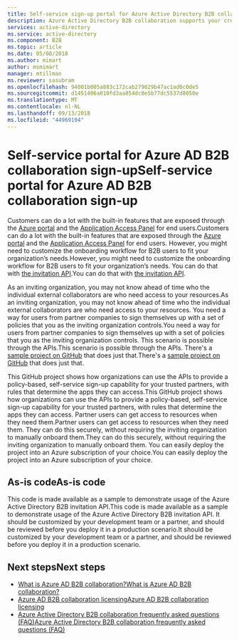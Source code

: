 ```yaml
---
title: Self-service sign-up portal for Azure Active Directory B2B collaboration | Microsoft Docs
description: Azure Active Directory B2B collaboration supports your cross-company relationships by enabling business partners to selectively access your corporate applications
services: active-directory
ms.service: active-directory
ms.component: B2B
ms.topic: article
ms.date: 05/08/2018
ms.author: mimart
author: msmimart
manager: mtillman
ms.reviewer: sasubram
ms.openlocfilehash: 94001b005a883c172cab279029b47ac1ad0c0de5
ms.sourcegitcommit: d1451406a010fd3aa854dc8e5b77dc5537d8050e
ms.translationtype: MT
ms.contentlocale: nl-NL
ms.lasthandoff: 09/13/2018
ms.locfileid: "44969194"
---
```

# <a name="self-service-portal-for-azure-ad-b2b-collaboration-sign-up"></a><span data-ttu-id="65e59-103">Self-service portal for Azure AD B2B collaboration sign-up</span><span class="sxs-lookup"><span data-stu-id="65e59-103">Self-service portal for Azure AD B2B collaboration sign-up</span></span>

<span data-ttu-id="65e59-104">Customers can do a lot with the built-in features that are exposed through the [Azure portal](https://portal.azure.com) and the [Application Access Panel](https://myapps.microsoft.com) for end users.</span><span class="sxs-lookup"><span data-stu-id="65e59-104">Customers can do a lot with the built-in features that are exposed through the [Azure portal](https://portal.azure.com) and the [Application Access Panel](https://myapps.microsoft.com) for end users.</span></span> <span data-ttu-id="65e59-105">However, you might need to customize the onboarding workflow for B2B users to fit your organization’s needs.</span><span class="sxs-lookup"><span data-stu-id="65e59-105">However, you might need to customize the onboarding workflow for B2B users to fit your organization’s needs.</span></span> <span data-ttu-id="65e59-106">You can do that with [the invitation API](https://developer.microsoft.com/graph/docs/api-reference/v1.0/resources/invitation).</span><span class="sxs-lookup"><span data-stu-id="65e59-106">You can do that with [the invitation API](https://developer.microsoft.com/graph/docs/api-reference/v1.0/resources/invitation).</span></span>

<span data-ttu-id="65e59-107">As an inviting organization, you may not know ahead of time who the individual external collaborators are who need access to your resources.</span><span class="sxs-lookup"><span data-stu-id="65e59-107">As an inviting organization, you may not know ahead of time who the individual external collaborators are who need access to your resources.</span></span> <span data-ttu-id="65e59-108">You need a way for users from partner companies to sign themselves up with a set of policies that you as the inviting organization controls.</span><span class="sxs-lookup"><span data-stu-id="65e59-108">You need a way for users from partner companies to sign themselves up with a set of policies that you as the inviting organization controls.</span></span> <span data-ttu-id="65e59-109">This scenario is possible through the APIs.</span><span class="sxs-lookup"><span data-stu-id="65e59-109">This scenario is possible through the APIs.</span></span> <span data-ttu-id="65e59-110">There's a [sample project on GitHub](https://github.com/Azure/active-directory-dotnet-graphapi-b2bportal-web) that does just that.</span><span class="sxs-lookup"><span data-stu-id="65e59-110">There's a [sample project on GitHub](https://github.com/Azure/active-directory-dotnet-graphapi-b2bportal-web) that does just that.</span></span>

<span data-ttu-id="65e59-111">This GitHub project shows how organizations can use the APIs to provide a policy-based, self-service sign-up capability for your trusted partners, with rules that determine the apps they can access.</span><span class="sxs-lookup"><span data-stu-id="65e59-111">This GitHub project shows how organizations can use the APIs to provide a policy-based, self-service sign-up capability for your trusted partners, with rules that determine the apps they can access.</span></span> <span data-ttu-id="65e59-112">Partner users can get access to resources when they need them.</span><span class="sxs-lookup"><span data-stu-id="65e59-112">Partner users can get access to resources when they need them.</span></span> <span data-ttu-id="65e59-113">They can do this securely, without requiring the inviting organization to manually onboard them.</span><span class="sxs-lookup"><span data-stu-id="65e59-113">They can do this securely, without requiring the inviting organization to manually onboard them.</span></span> <span data-ttu-id="65e59-114">You can easily deploy the project into an Azure subscription of your choice.</span><span class="sxs-lookup"><span data-stu-id="65e59-114">You can easily deploy the project into an Azure subscription of your choice.</span></span>

## <a name="as-is-code"></a><span data-ttu-id="65e59-115">As-is code</span><span class="sxs-lookup"><span data-stu-id="65e59-115">As-is code</span></span>

<span data-ttu-id="65e59-116">This code is made available as a sample to demonstrate usage of the Azure Active Directory B2B invitation API.</span><span class="sxs-lookup"><span data-stu-id="65e59-116">This code is made available as a sample to demonstrate usage of the Azure Active Directory B2B invitation API.</span></span> <span data-ttu-id="65e59-117">It should be customized by your development team or a partner, and should be reviewed before you deploy it in a production scenario.</span><span class="sxs-lookup"><span data-stu-id="65e59-117">It should be customized by your development team or a partner, and should be reviewed before you deploy it in a production scenario.</span></span>

## <a name="next-steps"></a><span data-ttu-id="65e59-118">Next steps</span><span class="sxs-lookup"><span data-stu-id="65e59-118">Next steps</span></span>

* [<span data-ttu-id="65e59-119">What is Azure AD B2B collaboration?</span><span class="sxs-lookup"><span data-stu-id="65e59-119">What is Azure AD B2B collaboration?</span></span>](what-is-b2b.md)
* [<span data-ttu-id="65e59-120">Azure AD B2B collaboration licensing</span><span class="sxs-lookup"><span data-stu-id="65e59-120">Azure AD B2B collaboration licensing</span></span>](licensing-guidance.md)
* [<span data-ttu-id="65e59-121">Azure Active Directory B2B collaboration frequently asked questions (FAQ)</span><span class="sxs-lookup"><span data-stu-id="65e59-121">Azure Active Directory B2B collaboration frequently asked questions (FAQ)</span></span>](faq.md)